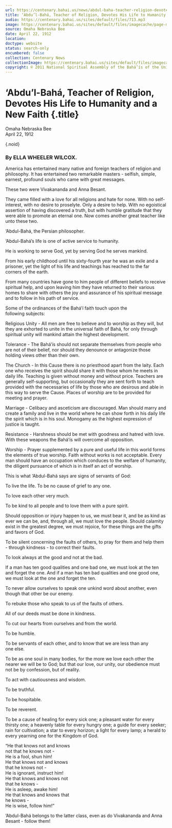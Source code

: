 ```yaml
---
url: https://centenary.bahai.us/news/abdul-baha-teacher-religion-devotes-his-life-humanity-and-new-faith
title: ‘Abdu’l-Bahá, Teacher of Religion, Devotes His Life to Humanity and a New Faith
audio: https://centenary.bahai.us/sites/default/files/713.mp3
image: https://centenary.bahai.us/sites/default/files/imagecache/page-main-image/images/press_clippings/04-22-1912%2COmaha-Neb-Bee%2CAb.png
source: Omaha Nebraska Bee
date: April 22, 1912
location: 
doctype: website
status: search-only
encumbered: false
collection: Centenary News
collectionImage: https://centenary.bahai.us/sites/default/files/imagecache/theme-image/main_image/abdulbaha-overview-small_0.jpg
copyright: © 2011 National Spiritual Assembly of the Bahá’ís of the United States
---
```



# ‘Abdu’l-Bahá, Teacher of Religion, Devotes His Life to Humanity and a New Faith {.title}

Omaha Nebraska Bee  
April 22, 1912  

{.noid}  



### By ELLA WHEELER WILCOX.

America has entertained many native and foreign teachers of religion and philosophy. It has entertained two remarkable masters - selfish, simple, earnest, profound souls who came with great messages.

These two were Vivakananda and Anna Besant.

They came filled with a love for all religions and hate for none. With no self-interest, with no desire to proselyte. Only a desire to help. With no egoistical assertion of having discovered a truth, but with humble gratitude that they were able to promote an eternal one. Now comes another great teacher like unto these two.

‘Abdul-Bahá, the Persian philosopher.

‘Abdul-Bahá’s life is one of active service to humanity.

He is working to serve God, yet by serving God he serves mankind.

From his early childhood until his sixty-fourth year he was an exile and a prisoner, yet the light of his life and teachings has reached to the far corners of the earth.

From many countries have gone to him people of different beliefs to receive spiritual help, and upon leaving him they have returned to their various homes to share with others the joy and assurance of his spiritual message and to follow in his path of service.

Some of the ordinances of the Bahá’í faith touch upon the following subjects:

Religious Unity - All men are free to believe and to worship as they will, but they are exhorted to unite in the universal faith of Bahá, for only through spiritual unity will mankind attain the highest development.

Tolerance - The Bahá’ís should not separate themselves from people who are not of their belief, nor should they denounce or antagonize those holding views other than their own.

The Church - In this Cause there is no priesthood apart from the laity. Each one who receives the spirit should share it with those whom he meets in daily life. Teaching is given without money and without price. Teachers are generally self-supporting, but occasionally they are sent forth to teach provided with the necessaries of life by those who are desirous and able in this way to serve the Cause. Places of worship are to be provided for meeting and prayer.

Marriage - Celibacy and asceticism are discouraged. Man should marry and create a family and live in the world where he can show forth in his daily life the spirit which is in his soul. Monogamy as the highest expression of justice is taught.

Resistance - Harshness should be met with goodness and hatred with love. With these weapons the Bahá’ís will overcome all opposition.

Worship - Prayer supplemented by a pure and useful life in this world forms the elements of true worship. Faith without works is not acceptable. Every man should have an occupation which conduces to the welfare of humanity, the diligent pursuance of which is in itself an act of worship.

This is what ‘Abdul-Bahá says are signs of servants of God:

To live the life. To be no cause of grief to any one.

To love each other very much.

To be kind to all people and to love them with a pure spirit.

Should opposition or injury happen to us, we must bear it, and be as kind as ever we can be, and, through all, we must love the people. Should calamity exist in the greatest degree, we must rejoice, for these things are the gifts and favors of God.

To be silent concerning the faults of others, to pray for them and help them - through kindness - to correct their faults.

To look always at the good and not at the bad.

If a man has ten good qualities and one bad one, we must look at the ten and forget the one. And if a man has ten bad qualities and one good one, we must look at the one and forget the ten.

To never allow ourselves to speak one unkind word about another, even though that other be our enemy.

To rebuke those who speak to us of the faults of others.

All of our deeds must be done in kindness.

To cut our hearts from ourselves and from the world.

To be humble.

To be servants of each other, and to know that we are less than any one else.

To be as one soul in many bodies, for the more we love each other the nearer we will be to God; but that our love, our unity, our obedience must not be by confession, but of reality.

To act with cautiousness and wisdom.

To be truthful.

To be hospitable.

To be reverent.

To be a cause of healing for every sick one; a pleasant water for every thirsty one; a heavenly table for every hungry one; a guide for every seeker; rain for cultivation; a star to every horizon; a light for every lamp; a herald to every yearning one for the Kingdom of God.

“He that knows not and knows  
not that he knows not -  
He is a fool, shun him!  
He that knows not and knows  
that he knows not -  
He is ignorant, instruct him!  
He that knows and knows not  
that he knows -  
He is asleep, awake him!  
He that knows and knows that  
he knows -  
He is wise, follow him!”

‘Abdul-Bahá belongs to the latter class, even as do Vivakananda and Anna Besant - follow them!